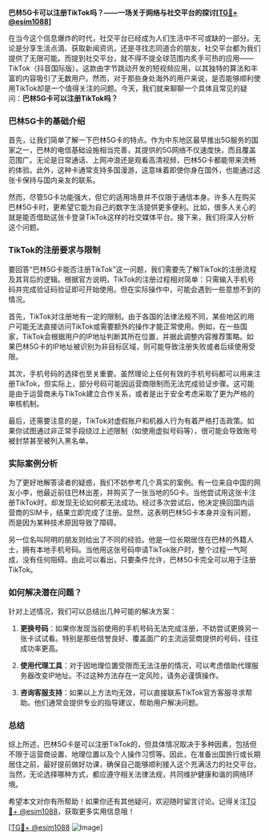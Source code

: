 **巴林5G卡可以注册TikTok吗？——一场关于网络与社交平台的探讨[[TG💪+ @esim1088](https://t.me/s/esim1088)]**

在当今这个信息爆炸的时代，社交平台已经成为人们生活中不可或缺的一部分。无论是分享生活点滴、获取新闻资讯，还是寻找志同道合的朋友，社交平台都为我们提供了无限可能。而提到社交平台，就不得不提全球范围内炙手可热的应用——TikTok（抖音国际版）。这款由字节跳动开发的短视频应用，以其独特的算法和丰富的内容吸引了无数用户。然而，对于那些身处海外的用户来说，是否能够顺利使用TikTok却是一个值得关注的问题。今天，我们就来聊聊一个具体且常见的疑问：**巴林5G卡可以注册TikTok吗？**

### 巴林5G卡的基础介绍

首先，让我们简单了解一下巴林5G卡的特点。作为中东地区最早推出5G服务的国家之一，巴林的电信基础设施相当完善，其提供的5G网络不仅速度快，而且覆盖范围广。无论是日常通话、上网冲浪还是观看高清视频，巴林5G卡都能带来流畅的体验。此外，这种卡通常支持多国漫游，这意味着即使你身在国外，也能通过这张卡保持与国内亲友的联系。

然而，尽管5G卡功能强大，但它的适用场景并不仅限于通信本身。许多人在购买巴林5G卡时，更希望它能为自己的数字生活提供更多便利。比如，很多人关心的就是能否借助这张卡登录TikTok这样的社交媒体平台。接下来，我们将深入分析这个问题。

### TikTok的注册要求与限制

要回答“巴林5G卡能否注册TikTok”这一问题，我们需要先了解TikTok的注册流程及其背后的逻辑。根据官方说明，TikTok的注册过程相对简单：只需输入手机号码并完成验证码验证即可开始使用。但在实际操作中，可能会遇到一些意想不到的情况。

首先，TikTok对注册地有一定的限制。由于各国的法律法规不同，某些地区的用户可能无法直接访问TikTok或需要额外的操作才能正常使用。例如，在一些国家，TikTok会根据用户的IP地址判断其所在位置，并据此调整内容推荐策略。如果巴林5G卡的IP地址被识别为非目标区域，则可能导致注册失败或者后续使用受限。

其次，手机号码的选择也至关重要。虽然理论上任何有效的手机号码都可以用来注册TikTok，但实际上，部分号码可能因运营商限制而无法完成验证步骤。这可能是由于运营商未与TikTok建立合作关系，或者是出于安全考虑采取了更为严格的审核机制。

最后，还需要注意的是，TikTok对虚假账户和机器人行为有着严格打击政策。如果你试图通过非正常手段绕过上述限制（如使用虚拟号码等），很可能会导致账号被封禁甚至被列入黑名单。

### 实际案例分析

为了更好地解答读者的疑惑，我们不妨参考几个真实的案例。有一位来自中国的网友小李，他最近前往巴林出差，并购买了一张当地的5G卡。当他尝试用这张卡注册TikTok时，却发现无论如何都无法成功。经过多次尝试后，他决定换回国内运营商的SIM卡，结果立即完成了注册。显然，这表明巴林5G卡本身并没有问题，而是因为某种技术原因导致了障碍。

另一位名叫阿明的朋友则给出了不同的经验。他是一位长期居住在巴林的外籍人士，拥有本地手机号码。当他用这张号码申请TikTok账户时，整个过程一气呵成，没有任何阻碍。由此可以看出，只要条件允许，巴林5G卡完全可以用于注册TikTok。

### 如何解决潜在问题？

针对上述情况，我们可以总结出几种可能的解决方案：

1. **更换号码**：如果你发现当前使用的手机号码无法完成注册，不妨尝试更换另一张卡试试看。特别是那些信誉良好、覆盖面广的主流运营商提供的号码，往往成功率更高。
   
2. **使用代理工具**：对于因地理位置受限而无法注册的情况，可以考虑借助代理服务器改变IP地址。不过这种方法存在一定风险，请务必谨慎操作。

3. **咨询客服支持**：如果以上方法均无效，可以直接联系TikTok官方客服寻求帮助。他们通常会提供专业的指导建议，帮助用户解决问题。

### 总结

综上所述，巴林5G卡是可以注册TikTok的，但具体情况取决于多种因素，包括但不限于运营商设置、地理位置以及个人操作习惯等。因此，在准备出国旅行或长期居住之前，最好提前做好功课，确保自己能够顺利接入这个充满活力的社交平台。当然，无论选择哪种方式，都应遵守相关法律法规，共同维护健康和谐的网络环境。

希望本文对你有所帮助！如果你还有其他疑问，欢迎随时留言讨论。记得关注[TG💪+ @esim1088](https://t.me/s/esim1088)，获取更多实用信息哦！

[[TG💪+ @esim1088](https://t.me/s/esim1088) ![Image](https://i.postimg.cc/4NQfJmqS/Snipaste-2025-05-13-00-14-12.png)]